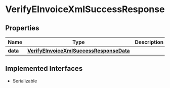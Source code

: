 

# VerifyEInvoiceXmlSuccessResponse


## Properties

Name | Type | Description | Notes
------------ | ------------- | ------------- | -------------
**data** | [**VerifyEInvoiceXmlSuccessResponseData**](VerifyEInvoiceXmlSuccessResponseData.md) |  |  [optional]


## Implemented Interfaces

* Serializable


